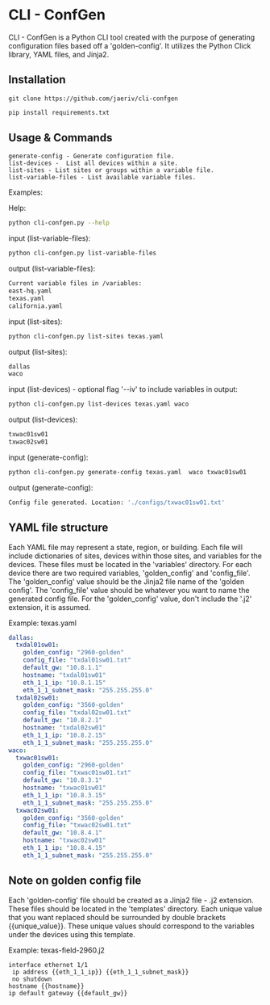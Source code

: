 # CLI - ConfGen

CLI - ConfGen is a Python CLI tool created with the purpose of generating configuration files based off a 'golden-config'. It utilizes the Python Click library, YAML files, and Jinja2.

## Installation

    git clone https://github.com/jaeriv/cli-confgen

```bash
pip install requirements.txt
```

## Usage & Commands

```
generate-config - Generate configuration file.
list-devices -  List all devices within a site.
list-sites - List sites or groups within a variable file.
list-variable-files - List available variable files.
```
Examples:

Help:
```bash
python cli-confgen.py --help
```

input (list-variable-files):
```bash
python cli-confgen.py list-variable-files
```
output (list-variable-files):
```bash
Current variable files in /variables:
east-hq.yaml
texas.yaml
california.yaml
```
input (list-sites):
```bash
python cli-confgen.py list-sites texas.yaml
```
output (list-sites):
```bash
dallas
waco
```
input (list-devices) - optional flag '--iv' to include variables in output:
```bash
python cli-confgen.py list-devices texas.yaml waco
```
output (list-devices):
```bash
txwac01sw01
txwac02sw01
```
input (generate-config):
```bash
python cli-confgen.py generate-config texas.yaml  waco txwac01sw01
```
output (generate-config):
```bash
Config file generated. Location: './configs/txwac01sw01.txt'
```

## YAML file structure
Each YAML file may represent a state, region, or building. 
Each file will include dictionaries of sites, devices within those sites, and variables for the devices. These files must be located in the 'variables' directory. For each device there are two required variables, 'golden_config' and 'config_file'. The 'golden_config' value should be the Jinja2 file name of the 'golden config'. The 'config_file' value should be whatever you want to name the generated config file. For the 'golden_config' value, don't include the '.j2' extension, it is assumed.

Example: texas.yaml
```yaml
dallas:
  txdal01sw01:
    golden_config: "2960-golden"
    config_file: "txdal01sw01.txt"
    default_gw: "10.8.1.1"
    hostname: "txdal01sw01"
    eth_1_1_ip: "10.8.1.15"
    eth_1_1_subnet_mask: "255.255.255.0"
  txdal02sw01:
    golden_config: "3560-golden"
    config_file: "txdal02sw01.txt"
    default_gw: "10.8.2.1"
    hostname: "txdal02sw01"
    eth_1_1_ip: "10.8.2.15"
    eth_1_1_subnet_mask: "255.255.255.0"
waco:
  txwac01sw01:
    golden_config: "2960-golden"
    config_file: "txwac01sw01.txt"
    default_gw: "10.8.3.1"
    hostname: "txwac01sw01"
    eth_1_1_ip: "10.8.3.15"
    eth_1_1_subnet_mask: "255.255.255.0"
  txwac02sw01:
    golden_config: "3560-golden"
    config_file: "txwac02sw01.txt"
    default_gw: "10.8.4.1"
    hostname: "txwac02sw01"
    eth_1_1_ip: "10.8.4.15"
    eth_1_1_subnet_mask: "255.255.255.0"
```

## Note on golden config file
Each 'golden-config' file should be created as a Jinja2 file - .j2 extension. These files should be located in the 'templates' directory. Each unique value that you want replaced should be surrounded by double brackets {{unique_value}}. These unique values should correspond to the variables under the devices using this template. 

Example: texas-field-2960.j2
```
interface ethernet 1/1
 ip address {{eth_1_1_ip}} {{eth_1_1_subnet_mask}}
 no shutdown
hostname {{hostname}}
ip default gateway {{default_gw}}
```

